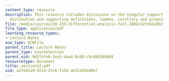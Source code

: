 ```yaml
---
content_type: resource
description: This resource includes discussion on the singular support of a tempered
  distibution and supporting definitions, lemmas, corollary and propositions
file: /media/courses/18-155-differential-analysis-fall-2004/a27e62a9921427c6f15da631a591d0e7_section12.pdf
file_type: application/pdf
learning_resource_types:
- Lecture Notes
ocw_type: OCWFile
parent_title: Lecture Notes
parent_type: CourseSection
parent_uid: 9d37afe0-3ee3-daa4-8c60-c9c4883b90d4
resourcetype: Document
title: section12.pdf
uid: a27e62a9-9214-27c6-f15d-a631a591d0e7
---
```


